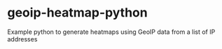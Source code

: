 geoip-heatmap-python
====================

Example python to generate heatmaps using GeoIP data from a list of IP addresses
